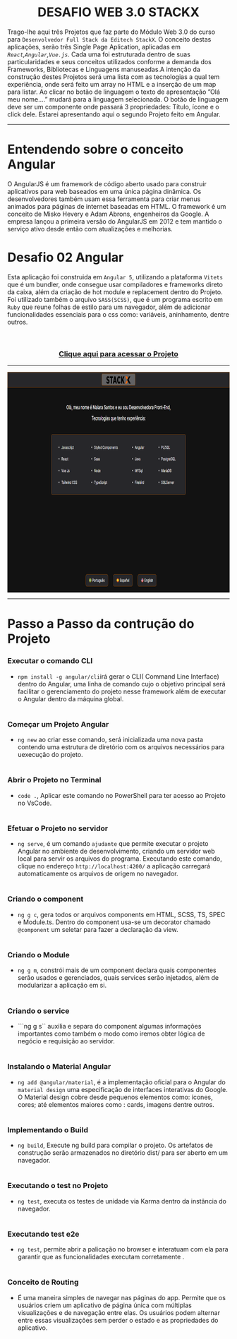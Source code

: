 <div align="center">
 
 # DESAFIO WEB 3.0 STACKX

</div>

 Trago-lhe aqui três Projetos que faz parte do Módulo Web 3.0 do curso para `Desenvolvedor Full Stack da Editech StackX`. O conceito destas aplicações, serão três Single Page Aplication, aplicadas em <i>`React`,`Angular`,`Vue.js`</i>. Cada uma foi estruturada dentro de suas particularidades e seus conceitos utilizados conforme 
a demanda dos Frameworks, Bibliotecas e Linguagens manuseadas.A intenção da construção destes Projetos será uma lista com as tecnologias a qual tem experiência, onde será feito um array no HTML e a inserção de um map para listar. Ao clicar no botão de linguagem o texto de apresentação ”Olá meu nome....” mudará para a linguagem selecionada. O botão de linguagem deve ser um componente onde passará 3 propriedades: Título, ícone e o click dele. Estarei apresentando aqui o segundo Projeto feito em Angular. 

***
   
  # Entendendo sobre o conceito Angular
  
 O AngularJS é um framework de código aberto usado para construir aplicativos para web baseados em uma única página dinâmica. Os desenvolvedores também usam essa ferramenta para criar menus animados para páginas de internet baseadas em HTML. O framework é um conceito de Misko Hevery e Adam Abrons, engenheiros da Google. A empresa lançou a primeira versão do AngularJS em 2012 e tem mantido o serviço ativo desde então com atualizações e melhorias. 
 
  #  Desafio 02 Angular
 
  Esta aplicação foi construida em `Angular 5`, utilizando a plataforma `Vitets` que é um bundler, onde consegue usar compiladores e frameworks direto  da caixa, além da criação de hot module e replacement dentro do Projeto. Foi utilizado também o arquivo ``SASS(SCSS)``, que é um programa escrito em `Ruby` que reune folhas de estilo para um navegador, além de adicionar funcionalidades essenciais para o css como: variáveis, aninhamento, dentre outros. 
  
   <br>
  
  ### <div align="center"> [Clique aqui para acessar o Projeto](https://projeto-02-web-3-o-angular.vercel.app/)
   
   ***
   
   <img src="angular.png" align="center" height="500em" width="100%" href="https://projeto-02-web-3-o-angular.vercel.app/"> 
   
   ***
 
 #  Passo a Passo da contrução do Projeto
        
   ###  Executar o comando CLI
 
 - ```npm install -g angular/cli```irá gerar o CLI( Command Line Interface) dentro do Angular, uma linha de comando cujo o objetivo principal será facilitar o gerenciamento do projeto nesse framework além de executar o Angular dentro da máquina global.
 
 #
 
###  Começar um Projeto Angular
   
- ```ng new``` ao criar esse comando, será inicializada uma nova pasta contendo uma estrutura de diretório com os arquivos necessários para uexecução do projeto.
 
 #
 
###  Abrir o Projeto no Terminal
   
- ```code .```, Aplicar este comando no PowerShell para ter acesso ao Projeto no VsCode.

 #
 
###  Efetuar o Projeto no servidor
   
- ```ng serve```,  é um comando `ajudante` que permite executar o projeto Angular no ambiente de desenvolvimento, criando um servidor web local para servir os arquivos do programa. Executando este comando, clique no endereço ``http://localhost:4200/`` a aplicação carregará automaticamente os arquivos de origem no navegador.
 
 #
 
###  Criando o component
   
- ```ng g c```, gera todos or arquivos components em HTML, SCSS, TS, SPEC e Module.ts. Dentro do component usa-se um decorator chamado `@component` um seletar para fazer a declaração da view.
 
 #
 
###  Criando o Module
   
- ```ng g m```, constrói mais de um component declara quais componentes serão usados e gerenciados, quais services serão injetados, além de modularizar a aplicação em si.
 
 #
 
###  Criando o service
   
- ```ng g s`` auxilia e separa do component algumas informações importantes como também o modo como iremos obter lógica de negócio e requisição ao servidor.
 
 #
 
###  Instalando o Material Angular
   
- ```ng add @angular/material```, é a implementação oficial para o Angular do `material design` uma especificação de interfaces interativas do Google. O Material design cobre desde pequenos elementos como: ícones, cores;  até elementos maiores como : cards, imagens dentre outros.
 
 #
 
###  Implementando o Build
   
- ```ng build```, Execute ng build para compilar o projeto. Os artefatos de construção serão armazenados no diretório dist/ para ser aberto em um navegador.
 
 #
 
 ###  Executando o test no Projeto
   
- ```ng test```, executa os testes de unidade via Karma dentro da instância do navegador.
 
 #
 
 ###  Executando test e2e 
   
- ```ng test```, permite abrir a palicação no browser e interatuam com ela para garantir que as funcionalidades executam corretamente .
 
 #
 
 ###  Conceito de Routing
   
- É uma maneira simples de navegar nas páginas do app. Permite que os usuários criem um aplicativo de página única com múltiplas visualizações e de navegação entre elas. Os usuários podem alternar entre essas visualizações sem perder o estado e as propriedades do aplicativo.  
 
 
 
 

 
 
   

 
 








